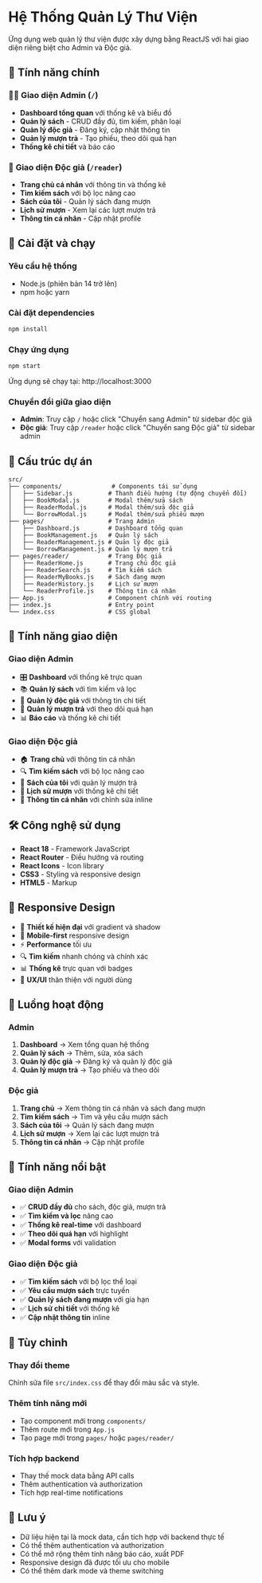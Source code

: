 # Hệ Thống Quản Lý Thư Viện

Ứng dụng web quản lý thư viện được xây dựng bằng ReactJS với hai giao diện riêng biệt cho Admin và Độc giả.

## 🎯 **Tính năng chính**

### 👨‍💼 **Giao diện Admin** (`/`)
- **Dashboard tổng quan** với thống kê và biểu đồ
- **Quản lý sách** - CRUD đầy đủ, tìm kiếm, phân loại
- **Quản lý độc giả** - Đăng ký, cập nhật thông tin
- **Quản lý mượn trả** - Tạo phiếu, theo dõi quá hạn
- **Thống kê chi tiết** và báo cáo

### 👤 **Giao diện Độc giả** (`/reader`)
- **Trang chủ cá nhân** với thông tin và thống kê
- **Tìm kiếm sách** với bộ lọc nâng cao
- **Sách của tôi** - Quản lý sách đang mượn
- **Lịch sử mượn** - Xem lại các lượt mượn trả
- **Thông tin cá nhân** - Cập nhật profile

## 🚀 **Cài đặt và chạy**

### Yêu cầu hệ thống
- Node.js (phiên bản 14 trở lên)
- npm hoặc yarn

### Cài đặt dependencies
```bash
npm install
```

### Chạy ứng dụng
```bash
npm start
```

Ứng dụng sẽ chạy tại: http://localhost:3000

### Chuyển đổi giữa giao diện
- **Admin**: Truy cập `/` hoặc click "Chuyển sang Admin" từ sidebar độc giả
- **Độc giả**: Truy cập `/reader` hoặc click "Chuyển sang Độc giả" từ sidebar admin

## 📁 **Cấu trúc dự án**

```
src/
├── components/              # Components tái sử dụng
│   ├── Sidebar.js          # Thanh điều hướng (tự động chuyển đổi)
│   ├── BookModal.js        # Modal thêm/sửa sách
│   ├── ReaderModal.js      # Modal thêm/sửa độc giả
│   └── BorrowModal.js      # Modal thêm/sửa phiếu mượn
├── pages/                  # Trang Admin
│   ├── Dashboard.js        # Dashboard tổng quan
│   ├── BookManagement.js   # Quản lý sách
│   ├── ReaderManagement.js # Quản lý độc giả
│   └── BorrowManagement.js # Quản lý mượn trả
├── pages/reader/           # Trang Độc giả
│   ├── ReaderHome.js       # Trang chủ độc giả
│   ├── ReaderSearch.js     # Tìm kiếm sách
│   ├── ReaderMyBooks.js    # Sách đang mượn
│   ├── ReaderHistory.js    # Lịch sử mượn
│   └── ReaderProfile.js    # Thông tin cá nhân
├── App.js                  # Component chính với routing
├── index.js                # Entry point
└── index.css               # CSS global
```

## 🎨 **Tính năng giao diện**

### **Giao diện Admin**
- 🎛️ **Dashboard** với thống kê trực quan
- 📚 **Quản lý sách** với tìm kiếm và lọc
- 👥 **Quản lý độc giả** với thông tin chi tiết
- 🔄 **Quản lý mượn trả** với theo dõi quá hạn
- 📊 **Báo cáo** và thống kê chi tiết

### **Giao diện Độc giả**
- 🏠 **Trang chủ** với thông tin cá nhân
- 🔍 **Tìm kiếm sách** với bộ lọc nâng cao
- 📖 **Sách của tôi** với quản lý mượn trả
- 📅 **Lịch sử mượn** với thống kê chi tiết
- 👤 **Thông tin cá nhân** với chỉnh sửa inline

## 🛠️ **Công nghệ sử dụng**

- **React 18** - Framework JavaScript
- **React Router** - Điều hướng và routing
- **React Icons** - Icon library
- **CSS3** - Styling và responsive design
- **HTML5** - Markup

## 📱 **Responsive Design**

- 🎨 **Thiết kế hiện đại** với gradient và shadow
- 📱 **Mobile-first** responsive design
- ⚡ **Performance** tối ưu
- 🔍 **Tìm kiếm** nhanh chóng và chính xác
- 📊 **Thống kê** trực quan với badges
- 🎯 **UX/UI** thân thiện với người dùng

## 🔄 **Luồng hoạt động**

### **Admin**
1. **Dashboard** → Xem tổng quan hệ thống
2. **Quản lý sách** → Thêm, sửa, xóa sách
3. **Quản lý độc giả** → Đăng ký và quản lý độc giả
4. **Quản lý mượn trả** → Tạo phiếu và theo dõi

### **Độc giả**
1. **Trang chủ** → Xem thông tin cá nhân và sách đang mượn
2. **Tìm kiếm sách** → Tìm và yêu cầu mượn sách
3. **Sách của tôi** → Quản lý sách đang mượn
4. **Lịch sử mượn** → Xem lại các lượt mượn trả
5. **Thông tin cá nhân** → Cập nhật profile

## 🎯 **Tính năng nổi bật**

### **Giao diện Admin**
- ✅ **CRUD đầy đủ** cho sách, độc giả, mượn trả
- ✅ **Tìm kiếm và lọc** nâng cao
- ✅ **Thống kê real-time** với dashboard
- ✅ **Theo dõi quá hạn** với highlight
- ✅ **Modal forms** với validation

### **Giao diện Độc giả**
- ✅ **Tìm kiếm sách** với bộ lọc thể loại
- ✅ **Yêu cầu mượn sách** trực tuyến
- ✅ **Quản lý sách đang mượn** với gia hạn
- ✅ **Lịch sử chi tiết** với thống kê
- ✅ **Cập nhật thông tin** inline

## 🚀 **Tùy chỉnh**

### **Thay đổi theme**
Chỉnh sửa file `src/index.css` để thay đổi màu sắc và style.

### **Thêm tính năng mới**
- Tạo component mới trong `components/`
- Thêm route mới trong `App.js`
- Tạo page mới trong `pages/` hoặc `pages/reader/`

### **Tích hợp backend**
- Thay thế mock data bằng API calls
- Thêm authentication và authorization
- Tích hợp real-time notifications

## 📝 **Lưu ý**

- Dữ liệu hiện tại là mock data, cần tích hợp với backend thực tế
- Có thể thêm authentication và authorization
- Có thể mở rộng thêm tính năng báo cáo, xuất PDF
- Responsive design đã được tối ưu cho mobile
- Có thể thêm dark mode và theme switching
